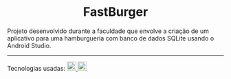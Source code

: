 <h1 align="center">FastBurger</h1>

Projeto desenvolvido durante a faculdade que envolve a criação de um aplicativo para uma hamburgueria com banco de dados SQLite usando o Android Studio.
<hr>
Tecnologias usadas: <a href="#" title="Java"><img src="https://github.com/get-icon/geticon/blob/master/icons/java.svg" alt="Java" width="21px" height="21px"> <a href="#" title="Android"><img src="https://github.com/get-icon/geticon/blob/master/icons/android-icon.svg" alt="Android" width="21px" height="21px">
